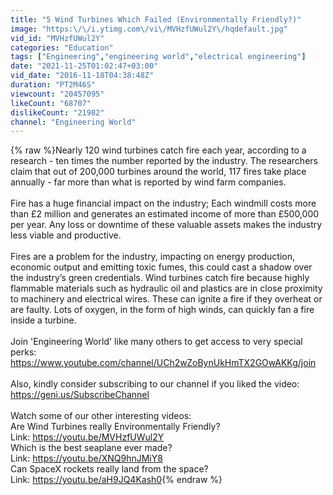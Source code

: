 ```yaml
---
title: "5 Wind Turbines Which Failed (Environmentally Friendly?)"
image: "https:\/\/i.ytimg.com\/vi\/MVHzfUWul2Y\/hqdefault.jpg"
vid_id: "MVHzfUWul2Y"
categories: "Education"
tags: ["Engineering","engineering world","electrical engineering"]
date: "2021-11-25T01:02:47+03:00"
vid_date: "2016-11-18T04:38:48Z"
duration: "PT2M46S"
viewcount: "20457095"
likeCount: "68707"
dislikeCount: "21982"
channel: "Engineering World"
---
```

{% raw %}Nearly 120 wind turbines catch fire each year, according to a research - ten times the number reported by the industry. The researchers claim that out of 200,000 turbines around the world, 117 fires take place annually - far more than what is reported by wind farm companies.<br /><br />Fire has a huge financial impact on the industry; Each windmill costs more than £2 million and generates an estimated income of more than £500,000 per year. Any loss or downtime of these valuable assets makes the industry less viable and productive.<br /><br />Fires are a problem for the industry, impacting on energy production, economic output and emitting toxic fumes, this could cast a shadow over the industry’s green credentials. Wind turbines catch fire because highly flammable materials such as hydraulic oil and plastics are in close proximity to machinery and electrical wires. These can ignite a fire if they overheat or are faulty. Lots of oxygen, in the form of high winds, can quickly fan a fire inside a turbine.<br /><br />Join 'Engineering World' like many others to get access to very special perks:<br /><a rel="nofollow" target="blank" href="https://www.youtube.com/channel/UCh2wZoBynUkHmTX2GOwAKKg/join">https://www.youtube.com/channel/UCh2wZoBynUkHmTX2GOwAKKg/join</a><br /><br />Also, kindly consider subscribing to our channel if you liked the video: <a rel="nofollow" target="blank" href="https://geni.us/SubscribeChannel">https://geni.us/SubscribeChannel</a> <br /><br />Watch some of our other interesting videos: <br />Are Wind Turbines really Environmentally Friendly? <br />Link: <a rel="nofollow" target="blank" href="https://youtu.be/MVHzfUWul2Y">https://youtu.be/MVHzfUWul2Y</a> <br />Which is the best seaplane ever made? <br />Link: <a rel="nofollow" target="blank" href="https://youtu.be/XNQ9hnJMiY8">https://youtu.be/XNQ9hnJMiY8</a><br />Can SpaceX rockets really land from the space? <br />Link: <a rel="nofollow" target="blank" href="https://youtu.be/aH9JQ4Kash0">https://youtu.be/aH9JQ4Kash0</a>{% endraw %}
